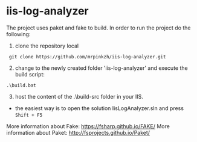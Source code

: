 # iis-log-analyzer

The project uses paket and fake to build.
In order to run the project do the following:
 1. clone the repository local
 
 ```
  git clone https://github.com/mrpinkzh/iis-log-analyzer.git
 ```
 2. change to the newly created folder 'iis-log-analyzer' and execute the build script:
 
 ```
 .\build.bat
 ```
 3. host the content of the .\build-src folder in your IIS.
  * the easiest way is to open the solution IisLogAnalyzer.sln and press `Shift + F5`


More information about Fake: https://fsharp.github.io/FAKE/
More information about Paket: http://fsprojects.github.io/Paket/
